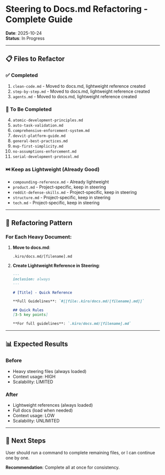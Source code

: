 # Steering to Docs.md Refactoring - Complete Guide

**Date**: 2025-10-24  
**Status**: In Progress

---

## 📋 Files to Refactor

### ✅ Completed
1. `clean-code.md` - Moved to docs.md, lightweight reference created
2. `step-by-step.md` - Moved to docs.md, lightweight reference created
3. `agents.md` - Moved to docs.md, lightweight reference created

### 🔄 To Be Completed
4. `atomic-development-principles.md`
5. `auto-task-validation.md`
6. `comprehensive-enforcement-system.md`
7. `devvit-platform-guide.md`
8. `general-best-practices.md`
9. `mvp-first-simplicity.md`
10. `no-assumptions-enforcement.md`
11. `serial-development-protocol.md`

### ⏭️ Keep as Lightweight (Already Good)
- `compounding-reference.md` - Already lightweight
- `product.md` - Project-specific, keep in steering
- `reddit-defense-skills.md` - Project-specific, keep in steering
- `structure.md` - Project-specific, keep in steering
- `tech.md` - Project-specific, keep in steering

---

## 🎯 Refactoring Pattern

### For Each Heavy Document:

1. **Move to docs.md**:
   ```
   .kiro/docs.md/[filename].md
   ```

2. **Create Lightweight Reference in Steering**:
   ```markdown
   ---
   inclusion: always
   ---
   
   # [Title] - Quick Reference
   
   **Full Guidelines**: `#[[file:.kiro/docs.md/[filename].md]]`
   
   ## Quick Rules
   [3-5 key points]
   
   **For full guidelines**: `.kiro/docs.md/[filename].md`
   ```

---

## 📊 Expected Results

### Before
- Heavy steering files (always loaded)
- Context usage: HIGH
- Scalability: LIMITED

### After
- Lightweight references (always loaded)
- Full docs (load when needed)
- Context usage: LOW
- Scalability: UNLIMITED

---

## 🚀 Next Steps

User should run a command to complete remaining files, or I can continue one by one.

**Recommendation**: Complete all at once for consistency.
